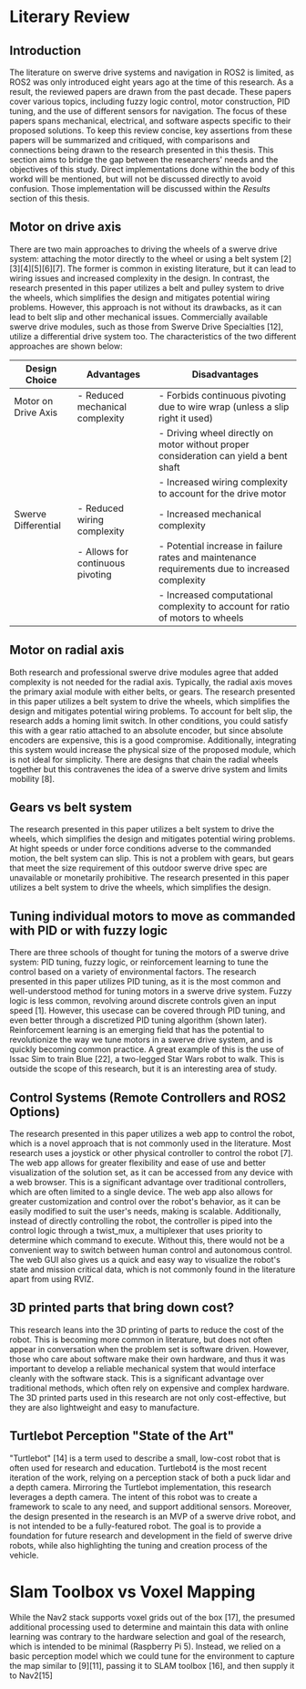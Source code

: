 

# Literary Review

## Introduction

The literature on swerve drive systems and navigation in ROS2 is limited, as ROS2 was only introduced eight years ago at the time of this research. As a result, the reviewed papers are drawn from the past decade. These papers cover various topics, including fuzzy logic control, motor construction, PID tuning, and the use of different sensors for navigation. The focus of these papers spans mechanical, electrical, and software aspects specific to their proposed solutions. To keep this review concise, key assertions from these papers will be summarized and critiqued, with comparisons and connections being drawn to the research presented in this thesis. This section aims to bridge the gap between the researchers' needs and the objectives of this study. Direct implementations done within the body of this workd will be mentioned, but will not be discussed directly to avoid confusion. Those implementation will be discussed within the *Results* section of this thesis.

## Motor on drive axis

There are two main approaches to driving the wheels of a swerve drive system: attaching the motor directly to the wheel or using a belt system [2][3][4][5][6][7]. The former is common in existing literature, but it can lead to wiring issues and increased complexity in the design. In contrast, the research presented in this paper utilizes a belt and pulley system to drive the wheels, which simplifies the design and mitigates potential wiring problems. However, this approach is not without its drawbacks, as it can lead to belt slip and other mechanical issues. Commercially available swerve drive modules, such as those from Swerve Drive Specialties [12], utilize a differential drive system too. The characteristics of the two different approaches are shown below:

| Design Choice                    | Advantages                               | Disadvantages                                                                                      |
|----------------------------------|------------------------------------------|----------------------------------------------------------------------------------------------------|
| Motor on Drive Axis              | - Reduced mechanical complexity          | - Forbids continuous pivoting due to wire wrap (unless a slip right it used)                       |
|                                  |                                          | - Driving wheel directly on motor without proper consideration can yield a bent shaft              |
|                                  |                                          | - Increased wiring complexity to account for the drive motor                                       |
| Swerve Differential              | - Reduced wiring complexity              | - Increased mechanical complexity                                                                  |
|                                  | - Allows for continuous pivoting         | - Potential increase in failure rates and maintenance requirements due to increased complexity     |
|                                  |                                          | - Increased computational complexity to account for ratio of motors to wheels                      |

## Motor on radial axis

Both research and professional swerve drive modules agree that added complexity is not needed for the radial axis. Typically, the radial axis moves the primary axial module with either belts, or gears. The research presented in this paper utilizes a belt system to drive the wheels, which simplifies the design and mitigates potential wiring problems. To account for belt slip, the research adds a homing limit switch. In other conditions, you could satisfy this with a gear ratio attached to an absolute encoder, but since absolute encoders are expensive, this is a good compromise. Additionally, integrating this system would increase the physical size of the proposed module, which is not ideal for simplicity. There are designs that chain the radial wheels together but this contravenes the idea of a swerve drive system and limits mobility [8].

## Gears vs belt system

The research presented in this paper utilizes a belt system to drive the wheels, which simplifies the design and mitigates potential wiring problems. At hight speeds or under force conditions adverse to the commanded motion, the belt system can slip. This is not a problem with gears, but gears that meet the size requirement of this outdoor swerve drive spec are unavailable or monetarily prohibitive. The research presented in this paper utilizes a belt system to drive the wheels, which simplifies the design.

## Tuning individual motors to move as commanded with PID or with fuzzy logic

There are three schools of thought for tuning the motors of a swerve drive system: PID tuning, fuzzy logic, or reinforcement learning to tune the control based on a variety of environmental factors. The research presented in this paper utilizes PID tuning, as it is the most common and well-understood method for tuning motors in a swerve drive system. Fuzzy logic is less common, revolving around discrete controls given an input speed [1]. However, this usecase can be covered through PID tuning, and even better through a discretized PID tuning algorithm (shown later). Reinforcement learning is an emerging field that has the potential to revolutionize the way we tune motors in a swerve drive system, and is quickly becoming common practice. A great example of this is the use of Issac Sim to train Blue [22], a two-legged Star Wars robot to walk. This is outside the scope of this research, but it is an interesting area of study.

## Control Systems (Remote Controllers and ROS2 Options)

The research presented in this paper utilizes a web app to control the robot, which is a novel approach that is not commonly used in the literature. Most research uses a joystick or other physical controller to control the robot [7]. The web app allows for greater flexibility and ease of use and better visualization of the solution set, as it can be accessed from any device with a web browser. This is a significant advantage over traditional controllers, which are often limited to a single device. The web app also allows for greater customization and control over the robot's behavior, as it can be easily modified to suit the user's needs, making is scalable. Additionally, instead of directly controlling the robot, the controller is piped into the control logic through a twist_mux, a multiplexer that uses priority to determine which command to execute. Without this, there would not be a convenient way to switch between human control and autonomous control. The web GUI also gives us a quick and easy way to visualize the robot's state and mission critical data, which is not commonly found in the literature apart from using RVIZ.

## 3D printed parts that bring down cost?

This research leans into the 3D printing of parts to reduce the cost of the robot. This is becoming more common in literature, but does not often appear in conversation when the problem set is software driven. However, those who care about software make their own hardware, and thus it was important to develop a reliable mechanical system that would interface cleanly with the software stack. This is a significant advantage over traditional methods, which often rely on expensive and complex hardware. The 3D printed parts used in this research are not only cost-effective, but they are also lightweight and easy to manufacture. 

## Turtlebot Perception "State of the Art"

"Turtlebot" [14] is a term used to describe a small, low-cost robot that is often used for research and education. Turtlebot4 is the most recent iteration of the work, relying on a perception stack of both a puck lidar and a depth camera. Mirroring the Turtlebot implementation, this research leverages a depth camera. The intent of this robot was to create a framework to scale to any need, and support additional sensors. Moreover, the design presented in the research is an MVP of a swerve drive robot, and is not intended to be a fully-featured robot. The goal is to provide a foundation for future research and development in the field of swerve drive robots, while also highlighting the tuning and creation process of the vehicle.

# Slam Toolbox vs Voxel Mapping

While the Nav2 stack supports voxel grids out of the box [17], the presumed additional processing used to determine and maintain this data with online learning was contrary to the hardware selection and goal of the research, which is intended to be minimal (Raspberry Pi 5). Instead, we relied on a basic perception model which we could tune for the environment to capture the map similar to [9][11], passing it to SLAM toolbox [16], and then supply it to Nav2[15]